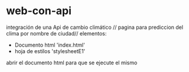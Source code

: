 # web-con-api
integración de una Api de cambio climático
// pagina para prediccion del clima por nombre de ciudad//
elementos:
* Documento html 'index.html'
* hoja de estilos 'stylesheetE1'

abrir el documento html para que se ejecute el  mismo
